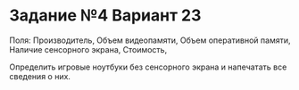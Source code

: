 # Задание №4 Вариант 23

Поля: 
Производитель,
Объем видеопамяти,
Объем оперативной памяти,
Наличие сенсорного экрана,
Стоимость,

Определить игровые ноутбуки без сенсорного экрана
и напечатать все сведения о них.
